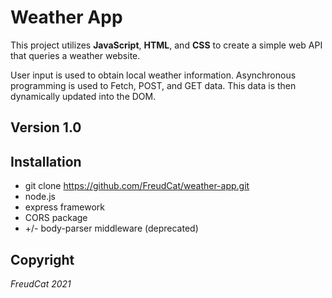 # Weather App 
This project utilizes **JavaScript**, **HTML**, and **CSS** to create a simple web API that queries a weather website. 

User input is used to obtain local weather information. Asynchronous programming is used to Fetch, POST, and GET data. This data is then dynamically updated into the DOM. 

## Version 1.0 

## Installation
- git clone https://github.com/FreudCat/weather-app.git
- node.js
- express framework
- CORS package
- +/- body-parser middleware (deprecated)

## Copyright 
_FreudCat 2021_
